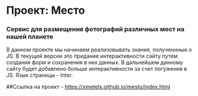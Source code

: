 # Проект: Место

### Сервис для размещения фотографий различных мест на нашей планете

В данном проекте мы начинаем реализовывать знания, полученнные о JS. В текущей версии это придание интерактивности сайту путем создания форм и сохранения в них данных.
В дальнейшем данному сайту будет добавлено больше интерактивности за счет погужения в JS. 
Язык страницы - Inter.

##Ссылка на проект - https://xmetelx.github.io/mesto/index.html


